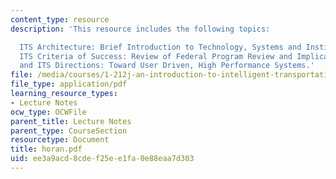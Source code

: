 ```yaml
---
content_type: resource
description: 'This resource includes the following topics:

  ITS Architecture: Brief Introduction to Technology, Systems and Institutional Layers,
  ITS Criteria of Success: Review of Federal Program Review and Implications for Strategy,
  and ITS Directions: Toward User Driven, High Performance Systems.'
file: /media/courses/1-212j-an-introduction-to-intelligent-transportation-systems-spring-2005/ee3a9acd8cdef25ee1fa0e88eaa7d303_horan.pdf
file_type: application/pdf
learning_resource_types:
- Lecture Notes
ocw_type: OCWFile
parent_title: Lecture Notes
parent_type: CourseSection
resourcetype: Document
title: horan.pdf
uid: ee3a9acd-8cde-f25e-e1fa-0e88eaa7d303
---
```

